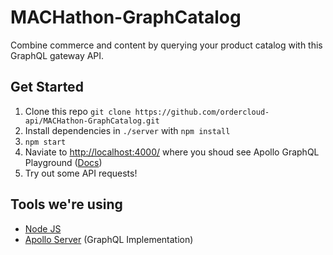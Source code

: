# MACHathon-GraphCatalog
Combine commerce and content by querying your product catalog with this GraphQL gateway API.

## Get Started 
1. Clone this repo `git clone https://github.com/ordercloud-api/MACHathon-GraphCatalog.git`
2. Install dependencies in `./server` with `npm install`
3. `npm start`
4. Naviate to [http://localhost:4000/](http://localhost:4000/) where you shoud see Apollo GraphQL Playground ([Docs](https://www.apollographql.com/docs/apollo-server/testing/graphql-playground/))
5. Try out some API requests!

## Tools we're using 
- [Node JS](https://nodejs.org/en/about/)
- [Apollo Server](https://www.apollographql.com/docs/apollo-server/) (GraphQL Implementation)